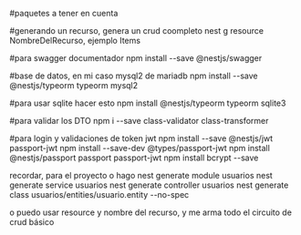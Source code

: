 #paquetes a tener en cuenta

#generando un recurso, genera un crud coompleto
nest g resource NombreDelRecurso, ejemplo Items

#para swagger documentador
npm install --save @nestjs/swagger


#base de datos, en mi caso mysql2 de mariadb
npm install --save @nestjs/typeorm typeorm mysql2

#para usar sqlite hacer esto
npm install @nestjs/typeorm typeorm sqlite3

#para validar los DTO
npm i --save class-validator class-transformer

#para login y validaciones de token jwt
npm install --save @nestjs/jwt passport-jwt
npm install --save-dev @types/passport-jwt
npm install @nestjs/passport passport passport-jwt
npm install bcrypt --save


recordar, para el proyecto o hago
nest generate module usuarios
nest generate service usuarios
nest generate controller usuarios
nest generate class usuarios/entities/usuario.entity --no-spec

o puedo usar resource y nombre del recurso, y me arma todo el circuito de crud básico